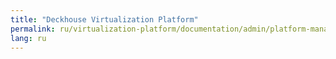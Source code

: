 ```yaml
---
title: "Deckhouse Virtualization Platform"
permalink: ru/virtualization-platform/documentation/admin/platform-management/traffic-cotrol/routing.html
lang: ru
---
```


